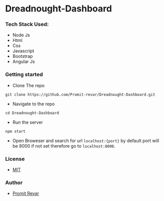 # Dreadnought-Dashboard
### Tech Stack Used:
- Node Js
- Html
- Css
- Javascript
- Bootstrap 
- Angular Js
### Getting started
- Clone The repo
```
git clone https://github.com/Promit-revar/Dreadnought-Dashboard.git
```
- Navigate to the repo
```
cd Dreadnought-Dashboard
```
- Run the server
```
npm start
```
- Open Broweser and search for url `localhost:{port}` by default port will be 8000 if not set therefore go to `localhost:8000`.
### License
- [MIT](https://opensource.org/licenses/MIT)

### Author
- [Promit Revar](https://promit-revar.github.io/Portfolio/)
